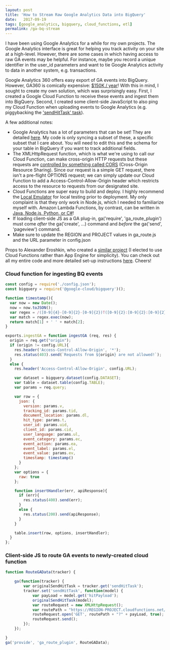 ```yaml
---
layout: post
title: 'How to Stream Raw Google Analytics Data into BigQuery'
date:   2017-09-19
tags: [google_analytics, bigquery, cloud_functions, etl]
permalink: /ga-bq-stream
---
```


I have been using Google Analytics for a while for my own projects. The Google Analytics interface is great for helping you track activity on your site at a high-level. However, there are some cases in which having access to raw GA events may be helpful. For instance, maybe you record a unique identifier in the user_id parameters and want to tie Google Analytics activity to data in another system, e.g. transactions.

Google Analytics 360 offers easy export of GA events into BigQuery.  However, GA360 is comically expensive: [$150K / year](https://www.quora.com/What-is-the-cost-of-Google-Analytics-360-Suite)!  With this in mind, I sought to create my own solution, which was surprisingly easy.  First, I created a Google Cloud Function to receive these events and ingest them into BigQuery.  Second, I created some client-side JavaScript to also ping my Cloud Function when uploading events to Google Analytics (e.g. piggybacking the ['sendHitTask' task](https://developers.google.com/analytics/devguides/collection/analyticsjs/tasks)).

A few additional notes:
* Google Analytics has a lot of parameters that can be set!  They are detailed [here](https://developers.google.com/analytics/devguides/collection/protocol/v1/parameters).  My code is only syncing a subset of these, a specific subset that I care about.  You will need to edit this and the schema for your table in BigQuery if you want to track additional fields.
* The XMLHttpRequest function, which is what we're using to call our Cloud Function, can make cross-origin HTTP requests but these requests are [controlled by something called CORS](https://developer.mozilla.org/en-US/docs/Web/HTTP/Access_control_CORS) (Cross-Origin Resource Sharing). Since our request is a simple GET request, there isn't a pre-flight OPTIONS request; we can simply update our Cloud Function to add a Access-Control-Allow-Origin header which restricts access to the resource to requests from our designated site.
* Cloud Functions are super easy to build and deploy. I highly recommend the [Local Emulator](https://cloud.google.com/functions/docs/emulator) for local testing prior to deployment.  My only complaint is that they only work in Node.js, which I needed to familiarize myself with.  Amazon Lambda Functions, by contrast, can be written in [Java, Node.js, Python, or C#](https://aws.amazon.com/lambda/faqs/)!
* If loading client-side JS as a GA plug-in, ga('require', 'ga_route_plugin') must come *after* the ga('create', ...) command and *before* the ga('send', 'pageview') command.
* Make sure to update the REGION and PROJECT values in ga_route.js and the URL parameter in config.json

Props to Alexander Eroshkin, who created a [similar project](https://github.com/lnklnklnk/ga-bq) (I elected to use Cloud Functions rather than App Engine for simplicity).  You can check out all my entire code and more detailed set-up instructions [here](https://github.com/donaldrauscher/ga-bq-stream).  Cheers!

### Cloud function for ingesting BQ events
``` javascript
const config = require('./config.json');
const bigquery = require('@google-cloud/bigquery')();

function timestamp(){
  var now = new Date();
  now = now.toJSON();
  var regex = /([0-9]{4}-[0-9]{2}-[0-9]{2})T([0-9]{2}:[0-9]{2}:[0-9]{2})/g;
  var match = regex.exec(now);
  return match[1] + ' ' + match[2];
}

exports.ingestGA = function ingestGA (req, res) {
  origin = req.get("origin");
  if (origin != config.URL){
    res.header('Access-Control-Allow-Origin', '*');
    res.status(403).send(`Requests from ${origin} are not allowed!`);
  }
  else {
    res.header('Access-Control-Allow-Origin', config.URL);

    var dataset = bigquery.dataset(config.DATASET);
    var table = dataset.table(config.TABLE);
    var params = req.query;

    var row = {
      json: {
        version: params.v,
        tracking_id: params.tid,
        document_location: params.dl,
        hit_type: params.t,
        user_id: params.uid,
        client_id: params.cid,
        user_language: params.ul,
        event_category: params.ec,
        event_action: params.ea,
        event_label: params.el,
        event_value: params.ev,
        timestamp: timestamp()
      }
    };
    var options = {
      raw: true
    };

    function insertHandler(err, apiResponse){
      if (err){
        res.status(400).send(err);
      }
      else {
        res.status(200).send(apiResponse);
      }
    }

    table.insert(row, options, insertHandler);
  }
};
```

### Client-side JS to route GA events to newly-created cloud function
``` javascript
function RouteGAData(tracker) {

    ga(function(tracker) {
        var originalSendHitTask = tracker.get('sendHitTask');
        tracker.set('sendHitTask', function(model) {
            var payLoad = model.get('hitPayload');
            originalSendHitTask(model);
            var routeRequest = new XMLHttpRequest();
            var routePath = "https://REGION-PROJECT.cloudfunctions.net/ingestGA";
            routeRequest.open('GET', routePath + "?" + payLoad, true);
            routeRequest.send();
        });
    });

}
ga('provide', 'ga_route_plugin', RouteGAData);
```
